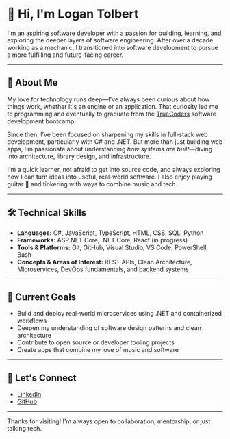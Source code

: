 # 👋 Hi, I'm Logan Tolbert

I'm an aspiring software developer with a passion for building, learning, and exploring the deeper layers of software engineering. After over a decade working as a mechanic, I transitioned into software development to pursue a more fulfilling and future-facing career.

---

## 🚀 About Me

My love for technology runs deep—I've always been curious about how things work, whether it's an engine or an application. That curiosity led me to programming and eventually to graduate from the [TrueCoders](https://truecoders.io) software development bootcamp.

Since then, I’ve been focused on sharpening my skills in full-stack web development, particularly with C# and .NET. But more than just building web apps, I’m passionate about understanding *how systems are built*—diving into architecture, library design, and infrastructure.

I'm a quick learner, not afraid to get into source code, and always exploring how I can turn ideas into useful, real-world software. I also enjoy playing guitar 🎸 and tinkering with ways to combine music and tech.

---

## 🛠️ Technical Skills

- **Languages:** C#, JavaScript, TypeScript, HTML, CSS, SQL, Python  
- **Frameworks:** ASP.NET Core, .NET Core, React (in progress)  
- **Tools & Platforms:** Git, GitHub, Visual Studio, VS Code, PowerShell, Bash  
- **Concepts & Areas of Interest:** REST APIs, Clean Architecture, Microservices, DevOps fundamentals, and backend systems

---

## 🔭 Current Goals

- Build and deploy real-world microservices using .NET and containerized workflows  
- Deepen my understanding of software design patterns and clean architecture  
- Contribute to open source or developer tooling projects  
- Create apps that combine my love of music and software  

---

## 🤝 Let's Connect

- [LinkedIn](https://linkedin.com/in/logan-tolbert)
- [GitHub](https://github.com/logan-tolbert)

---

Thanks for visiting! I'm always open to collaboration, mentorship, or just talking tech.

<!--

**logan-tolbert/logan-tolbert** is a ✨ _special_ ✨ repository because its `README.md` (this file) appears on your GitHub profile.

Here are some ideas to get you started:

- 🔭 I’m currently working on ...
- 🌱 I’m currently learning ...
- 👯 I’m looking to collaborate on ...
- 🤔 I’m looking for help with ...
- 💬 Ask me about ...
- 📫 How to reach me: ...
- 😄 Pronouns: ...
- ⚡ Fun fact: ...
-->

